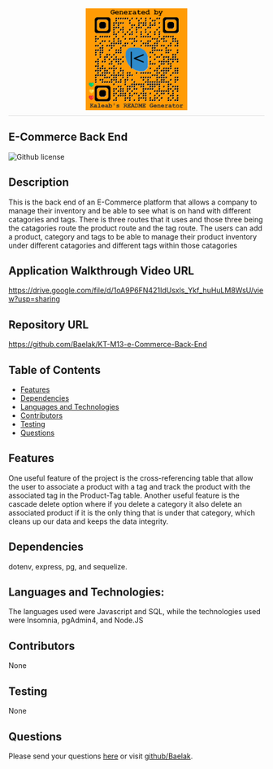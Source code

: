 
  <div style="display: flex; justify-content: center; border-bottom: 1px solid #ddd; padding-bottom: 10px; margin-bottom: 20px;">
  <img src="./Develop/generatedQR.png" alt="Logo" style="max-height: 200px; max-width: 200px;">
</div>
   
## E-Commerce Back End

![Github license](https://img.shields.io/badge/license-ISC-green.svg)

## Description
This is the back end of an E-Commerce platform that allows a company to manage their inventory and be able to see what is on hand with different catagories and tags. There is three routes that it uses and those three being the catagories route the product route and the tag route. The users can add a product, category and tags to be able to manage their product inventory under different catagories and different tags within those catagories

## Application Walkthrough Video URL
https://drive.google.com/file/d/1oA9P6FN421IdUsxls_Ykf_huHuLM8WsU/view?usp=sharing

## Repository URL
https://github.com/Baelak/KT-M13-e-Commerce-Back-End

## Table of Contents
* [Features](#features)
* [Dependencies](#dependencies)
* [Languages and Technologies](#languages-and-technologies)
* [Contributors](#contributors)
* [Testing](#testing)
* [Questions](#questions)

## Features
One useful feature of the project is the cross-referencing table that allow the user to associate a product with a tag and track the product with the associated tag in the Product-Tag table. Another useful feature is the cascade delete option where if you delete a category it also delete an associated product if it is the only thing that is under that category, which cleans up our data and keeps the data integrity.

## Dependencies
dotenv, express, pg, and sequelize.

## Languages and Technologies:
The languages used were Javascript and SQL, while the technologies used  were Insomnia, pgAdmin4, and Node.JS

## Contributors
None

## Testing
None

## Questions
Please send your questions [here](mailto:teklemichaelkaleab@gmail.com?subject=[GitHub]%20Dev%20Connect) or visit [github/Baelak](https://github.com/Baelak).
